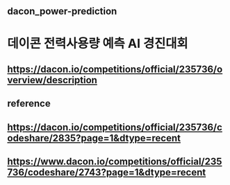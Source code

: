 ## dacon_power-prediction

# 데이콘 전력사용량 예측 AI 경진대회
## https://dacon.io/competitions/official/235736/overview/description

## reference
## https://dacon.io/competitions/official/235736/codeshare/2835?page=1&dtype=recent
## https://www.dacon.io/competitions/official/235736/codeshare/2743?page=1&dtype=recent
